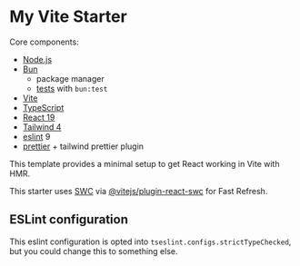 # My Vite Starter

Core components:

- [Node.js](https://nodejs.org/)
- [Bun](https://bun.sh/)
  - package manager
  - [tests](https://bun.sh/guides/test) with `bun:test`
- [Vite](https://vite.dev/)
- [TypeScript](https://www.typescriptlang.org/)
- [React 19](https://react.dev/)
- [Tailwind 4](https://tailwindcss.com/)
- [eslint](https://eslint.org/docs/latest/use/getting-started) 9
- [prettier](https://prettier.io/) + tailwind prettier plugin

This template provides a minimal setup to get React working in Vite with HMR.

This starter uses [SWC](https://swc.rs/) via [@vitejs/plugin-react-swc](https://github.com/vitejs/vite-plugin-react-swc) for Fast Refresh.

## ESLint configuration

This eslint configuration is opted into `tseslint.configs.strictTypeChecked`, but you could change this to something else.
